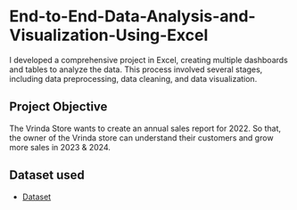 # End-to-End-Data-Analysis-and-Visualization-Using-Excel
I developed a comprehensive project in Excel, creating multiple dashboards and tables to analyze the data. This process involved several stages, including data preprocessing, data cleaning, and data visualization.
## Project Objective
The Vrinda Store wants to create an annual sales report for 2022. So that, the owner of the Vrinda store can understand their customers and grow more sales in 2023 & 2024.
## Dataset used
- <a href="https://github.com/sushmachowdary1323/End-to-End-Data-Analysis-and-Visualization-Using-Excel/blob/main/Store%20Data%20Analysis.xlsx.zip"> Dataset</a>
